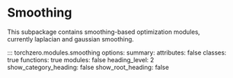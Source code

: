 # Smoothing

This subpackage contains smoothing-based optimization modules, currently laplacian and gaussian smoothing.

::: torchzero.modules.smoothing
    options:
        summary:
            attributes: false
            classes: true
            functions: true
            modules: false
        heading_level: 2
        show_category_heading: false
        show_root_heading: false

